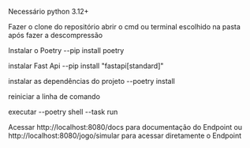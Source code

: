 Necessário python 3.12+

Fazer o clone do repositório
abrir o cmd ou terminal escolhido na pasta após fazer a descompressão

Instalar o Poetry
--pip install poetry

instalar Fast Api
--pip install "fastapi[standard]"

instalar as dependências do projeto
--poetry install



reiniciar a linha de comando

executar 
--poetry shell
--task run


Acessar http://localhost:8080/docs para documentação do Endpoint ou http://localhost:8080/jogo/simular para acessar diretamente o Endpoint
